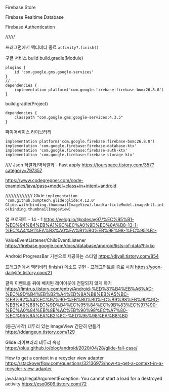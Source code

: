 Firebase Store

Firebase Realtime Database

Firebase Authentication

//////

프래그먼에서 액티비티 종료
`activity?.finish()`






구글 서비스 build
build.gradle(Module)
```
plugins {
    id 'com.google.gms.google-services'
}
//...
dependencies {
    implementation platform('com.google.firebase:firebase-bom:26.8.0')
}
```

build.gradle(Project)
```
dependencies {
    classpath "com.google.gms:google-services:4.3.5"
}
```

파이어베이스 라이브러리
```
implementation platform('com.google.firebase:firebase-bom:26.8.0')
implementation 'com.google.firebase:firebase-database-ktx'
implementation 'com.google.firebase:firebase-auth-ktx'
implementation 'com.google.firebase:firebase-storage-ktx'
```



////
Json 직렬화/역직렬화 - Fast apply
https://tourspace.tistory.com/357?category=797357

https://www.codegrepper.com/code-examples/java/pass+model+class+in+intent+android





/////////////////
Glide
`implementation 'com.github.bumptech.glide:glide:4.12.0'`
`Glide.with(binding.thumbnailImageView).load(articleModel.imageUrl).into(binding.thumbnailImageView)`

앱 프로젝트 - 14 - 1
https://velog.io/@odesay97/%EC%95%B1-%ED%94%84%EB%A1%9C%EC%A0%9D%ED%8A%B8-13-1-%EC%A4%91%EA%B3%A0%EA%B1%B0%EB%9E%98-%EC%95%B1-

ValueEventListener/ChildEventListener
https://firebase.google.com/docs/database/android/lists-of-data?hl=ko

Android ProgressBar 기본으로 제공하는 스타일
https://diyall.tistory.com/854

프래그먼에서 액티비티 finish() 메소드 구현 - 프래그먼트를 종료 시킴
https://yoon-dailylife.tistory.com/21

클릭 이벤트를 뒤에 배치된 레이아웃에 전달되지 않게 하기
https://fimtrus.tistory.com/entry/Android-%ED%81%B4%EB%A6%AD-%EC%9D%B4%EB%B2%A4%ED%8A%B8%EB%A5%BC-%EB%92%A4%EC%97%90-%EB%B0%B0%EC%B9%98%EB%90%9C-%EB%A0%88%EC%9D%B4%EC%95%84%EC%9B%83%EC%97%90-%EC%A0%84%EB%8B%AC%EB%90%98%EC%A7%80-%EC%95%8A%EA%B2%8C-%ED%95%98%EA%B8%B0

(둥근/사각) 테두리 있는 ImageView 간단히 만들기
https://ddangeun.tistory.com/129

Glide 라이브러리 테두리 속성
https://pluu.github.io/blog/android/2020/04/28/glide-fail-case/

How to get a context in a recycler view adapter
https://stackoverflow.com/questions/32136973/how-to-get-a-context-in-a-recycler-view-adapter



java.lang.IllegalArgumentException: You cannot start a load for a destroyed activity
https://eso0609.tistory.com/72

